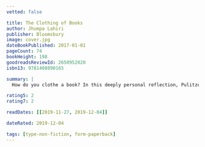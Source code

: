 ```yaml
---
vetted: false

title: The Clothing of Books
author: Jhumpa Lahiri
publisher: Bloomsbury
image: cover.jpg
dateBookPublished: 2017-01-01
pageCount: 74
bookHeight: 198
goodreadsReviewId: 2650952020
isbn13: 9781408890165

summary: |
  How do you clothe a book? In this deeply personal reflection, Pulitzer Prize- winning author Jhumpa Lahiri explores the art of the book jacket from the perspectives of both reader and writer. Probing the complex relationships between text and image, author and designer, and art and commerce, Lahiri delves into the role of the uniform; explains what books jackets and design have come to mean to her; and how, sometimes, "the covers become part of me".

rating5: 2
rating7: 2

readDates: [[2019-11-27, 2019-12-04]]

dateRated: 2019-12-04

tags: [type-non-fiction, form-paperback]
---
```

